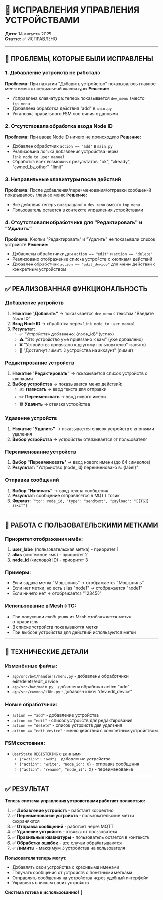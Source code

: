 # 🔧 ИСПРАВЛЕНИЯ УПРАВЛЕНИЯ УСТРОЙСТВАМИ

**Дата:** 14 августа 2025  
**Статус:** ✅ ИСПРАВЛЕНО

---

## 🐛 ПРОБЛЕМЫ, КОТОРЫЕ БЫЛИ ИСПРАВЛЕНЫ

### 1. Добавление устройств не работало
**Проблема:** При нажатии "Добавить устройство" показывалось главное меню вместо специальной клавиатуры
**Решение:** 
- Исправлена клавиатура: теперь показывается `dev_menu` вместо `top_menu`
- Добавлена обработка действия "add" в `main.py`
- Установка правильного FSM состояния с данными

### 2. Отсутствовала обработка ввода Node ID
**Проблема:** При вводе Node ID ничего не происходило
**Решение:**
- Добавлен обработчик `action == "add"` в `main.py`
- Реализована логика добавления устройства через `link_node_to_user_manual`
- Обработка всех возможных результатов: "ok", "already", "owned_by_other", "limit"

### 3. Неправильные клавиатуры после действий
**Проблема:** После добавления/переименования/отправки сообщений показывалось главное меню
**Решение:**
- Все действия теперь возвращают к `dev_menu` вместо `top_menu`
- Пользователь остается в контексте управления устройствами

### 4. Отсутствовали обработчики для "Редактировать" и "Удалить"
**Проблема:** Кнопки "Редактировать" и "Удалить" не показывали список устройств
**Решение:**
- Добавлены обработчики для `action == "edit"` и `action == "delete"`
- Реализовано отображение списка устройств с кнопками действий
- Добавлен обработчик `action == "edit_device"` для меню действий с конкретным устройством

---

## ✅ РЕАЛИЗОВАННАЯ ФУНКЦИОНАЛЬНОСТЬ

### Добавление устройств
1. **Нажатие "Добавить"** → показывается `dev_menu` с текстом "Введите Node ID"
2. **Ввод Node ID** → обработка через `link_node_to_user_manual`
3. **Результат:**
   - ✅ "Устройство добавлено: {node_id}" (успех)
   - ⚠️ "Это устройство уже привязано к вам" (уже добавлено)
   - ❌ "Устройство привязано к другому пользователю" (занято)
   - 🚫 "Достигнут лимит: 3 устройства на аккаунт" (лимит)

### Редактирование устройств
1. **Нажатие "Редактировать"** → показывается список устройств с кнопками
2. **Выбор устройства** → показывается меню действий:
   - ✍️ **Написать** → ввод текста для отправки
   - ✏️ **Переименовать** → ввод нового имени
   - 🗑️ **Удалить** → отвязка устройства

### Удаление устройств
1. **Нажатие "Удалить"** → показывается список устройств с кнопками удаления
2. **Выбор устройства** → устройство отвязывается от пользователя

### Переименование устройств
1. **Выбор "Переименовать"** → ввод нового имени (до 64 символов)
2. **Результат:** "Устройство {node_id} переименовано в: {label}"

### Отправка сообщений
1. **Выбор "Написать"** → ввод текста сообщения
2. **Результат:** сообщение отправляется в MQTT топик
3. **Формат:** `{"to": node_id, "type": "sendtext", "payload": "[[TG]] текст"}`

---

## 🎯 РАБОТА С ПОЛЬЗОВАТЕЛЬСКИМИ МЕТКАМИ

### Приоритет отображения имён:
1. **user_label** (пользовательская метка) - приоритет 1
2. **alias** (системное имя) - приоритет 2  
3. **node_id** (числовой ID) - приоритет 3

### Примеры:
- Если задана метка "Мэшшпиль" → отображается "Мэшшпиль"
- Если нет метки, но есть alias "node1" → отображается "node1"
- Если ничего нет → отображается "123456"

### Использование в Mesh→TG:
- При получении сообщения из Mesh отображается метка отправителя
- В списке устройств показываются метки
- При выборе устройства для действий используются метки

---

## 🔧 ТЕХНИЧЕСКИЕ ДЕТАЛИ

### Изменённые файлы:
- `app/src/bot/handlers/menu.py` - добавлены обработчики edit/delete/edit_device
- `app/src/bot/main.py` - добавлена обработка action "add"
- `app/src/common/i18n.py` - добавлен ключ "dev.edit_device"

### Новые обработчики:
- `action == "add"` - добавление устройства
- `action == "edit"` - список устройств для редактирования
- `action == "delete"` - список устройств для удаления
- `action == "edit_device"` - меню действий с конкретным устройством

### FSM состояния:
- `UserState.REGISTERING` с данными:
  - `{"action": "add"}` - добавление устройства
  - `{"action": "write", "node_id": X}` - отправка сообщения
  - `{"action": "rename", "node_id": X}` - переименование

---

## ✅ РЕЗУЛЬТАТ

**Теперь система управления устройствами работает полностью:**

1. ✅ **Добавление устройств** - работает корректно
2. ✅ **Переименование устройств** - пользовательские метки сохраняются
3. ✅ **Отправка сообщений** - работает через MQTT
4. ✅ **Удаление устройств** - отвязка от пользователя
5. ✅ **Правильные клавиатуры** - пользователь остается в контексте
6. ✅ **Обработка ошибок** - все случаи обрабатываются
7. ✅ **Лимиты** - максимум 3 устройства на пользователя

**Пользователи теперь могут:**
- Добавлять свои устройства с красивыми именами
- Получать сообщения от устройств с понятными метками
- Отправлять сообщения на устройства через удобный интерфейс
- Управлять списком своих устройств

**Система готова к использованию!** 🚀
